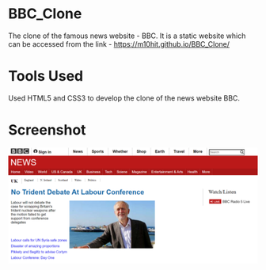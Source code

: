 # BBC_Clone
The clone of the famous news website - BBC. It is a static website which can be accessed from the link - https://m10hit.github.io/BBC_Clone/

# Tools Used
Used HTML5 and CSS3 to develop the clone of the news website BBC.

# Screenshot
![](images/BBC.png)
